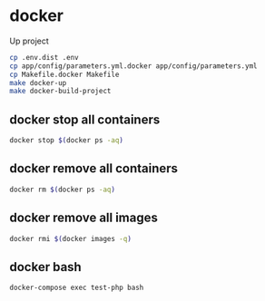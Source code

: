 # docker
Up project
```bash
cp .env.dist .env
cp app/config/parameters.yml.docker app/config/parameters.yml
cp Makefile.docker Makefile
make docker-up
make docker-build-project
```

## docker stop all containers
```bash
docker stop $(docker ps -aq)
```
## docker remove all containers
```bash
docker rm $(docker ps -aq)
```
## docker remove all images
```bash
docker rmi $(docker images -q)
```

## docker bash
```bash   
docker-compose exec test-php bash
```  